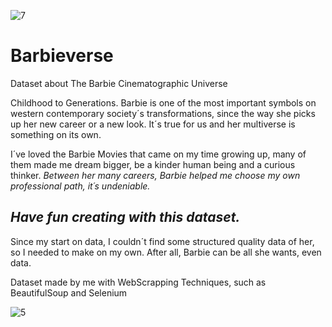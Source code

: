 ![7](https://github.com/anacartola/Barbieverse/assets/136506553/bc33253e-d454-4ae1-94ef-9dedd2dc8aeb)
# Barbieverse
Dataset about The Barbie Cinematographic Universe

Childhood to Generations. Barbie is one of the most important symbols on western contemporary society´s transformations, since the way she picks up her new career or a new look. It´s true for us and her multiverse is something on its own.

I´ve loved the Barbie Movies that came on my time growing up, many of them made me dream bigger, be a kinder human being and a curious thinker. *Between her many careers, Barbie helped me choose my own professional path, it´s undeniable.*
## *Have fun creating with this dataset.*
Since my start on data, I couldn´t find some structured quality data of her, so I needed to make on my own. After all, Barbie can be all she wants, even data.

Dataset made by me with WebScrapping Techniques, such as BeautifulSoup and Selenium

![5](https://github.com/anacartola/Barbieverse/assets/136506553/ae4748b2-83a8-4408-9e01-224ed04c35ae)
